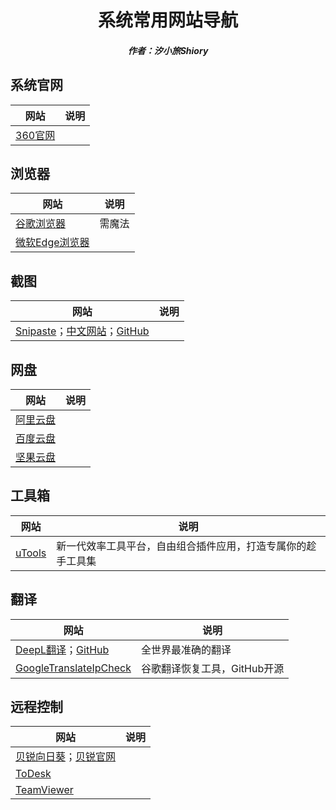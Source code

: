 <center><h1>系统常用网站导航</h1></center>

<center><h5>作者：汐小旅Shiory</h5></center>



## 系统官网

| 网站                           | 说明 |
| ------------------------------ | ---- |
| [360官网](https://www.360.cn/) |      |





## 浏览器

| 网站                                                   | 说明   |
| ------------------------------------------------------ | ------ |
| [谷歌浏览器](https://www.google.com/chrome)            | 需魔法 |
| [微软Edge浏览器](https://www.microsoft.com/en-us/edge) |        |





## 截图

| 网站                                                         | 说明 |
| ------------------------------------------------------------ | ---- |
| [Snipaste](https://www.snipaste.com/)；[中文网站](https://zh.snipaste.com/)；[GitHub](https://github.com/Snipaste/feedback) |      |





## 网盘

| 网站                                     | 说明 |
| ---------------------------------------- | ---- |
| [阿里云盘](https://www.aliyundrive.com/) |      |
| [百度云盘](https://pan.baidu.com/)       |      |
| [坚果云盘](https://www.jianguoyun.com/)  |      |





## 工具箱

| 网站                       | 说明                                                         |
| -------------------------- | ------------------------------------------------------------ |
| [uTools](https://u.tools/) | 新一代效率工具平台，自由组合插件应用，打造专属你的趁手工具集 |





## 翻译

| 网站                                                         | 说明                         |
| ------------------------------------------------------------ | ---------------------------- |
| [DeepL翻译](https://www.deepl.com)；[GitHub](https://github.com/DeepLcom) | 全世界最准确的翻译           |
| [GoogleTranslateIpCheck](https://github.com/Ponderfly/GoogleTranslateIpCheck) | 谷歌翻译恢复工具，GitHub开源 |





## 远程控制

| 网站                                                         | 说明 |
| ------------------------------------------------------------ | ---- |
| [贝锐向日葵](https://sunlogin.oray.com/)；[贝锐官网](https://www.oray.com/) |      |
| [ToDesk](https://www.todesk.com/)                            |      |
| [TeamViewer](https://www.teamviewer.cn/)                     |      |